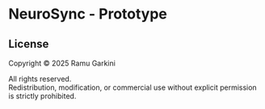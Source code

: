 # NeuroSync - Prototype

## License
Copyright © 2025 Ramu Garkini

All rights reserved.  
Redistribution, modification, or commercial use without explicit permission is strictly prohibited.
